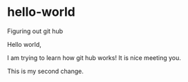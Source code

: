 # hello-world
Figuring out git hub

Hello world,

I am trying to learn how git hub works!
It is nice meeting you.

This is my second change.
